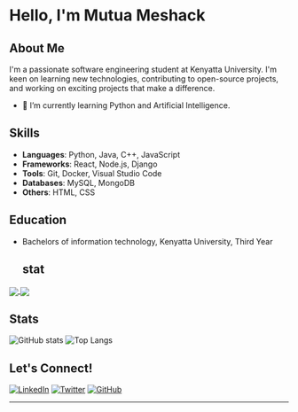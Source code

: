 # Hello, I'm Mutua Meshack

## About Me

I'm a passionate software engineering student at Kenyatta University. I'm keen on learning new technologies, contributing to open-source projects, and working on exciting projects that make a difference.

- 🌱 I’m currently learning Python and Artificial Intelligence.

## Skills

- **Languages**: Python, Java, C++, JavaScript
- **Frameworks**: React, Node.js, Django
- **Tools**: Git, Docker, Visual Studio Code
- **Databases**: MySQL, MongoDB
- **Others**: HTML, CSS

## Education

- Bachelors of information technology, Kenyatta University, Third Year

  ## stat
<a href="https://github.com/Mutua-sr/github-readme-stats">
  <img align="center" src="https://github-readme-stats.vercel.app/api/pin/?username=Mutua-sr&repo=github-readme-stats" />
</a>
<a href="https://github.com/Mutua-sr/convoychat">
  <img align="center" src="https://github-readme-stats.vercel.app/api/pin/?username=Mutua-sr&repo=convoychat" />
</a>

## Stats

![GitHub stats](https://github-readme-stats.vercel.app/api?username=Mutua-sr&theme=transparent)
![Top Langs](https://github-readme-stats.vercel.app/api/top-langs/?username=Mutua-sr&layout=donut)

## Let's Connect!

[![LinkedIn](https://img.shields.io/badge/LinkedIn-Connect-blue)](https://www.linkedin.com/in/mutua-m-165217242/)
[![Twitter](https://img.shields.io/badge/Twitter-Follow-blue)](https://twitter.com/s2rMesh/)
[![GitHub](https://img.shields.io/badge/GitHub-Follow-blue)](https://github.com/Mutua-sr/)

---
